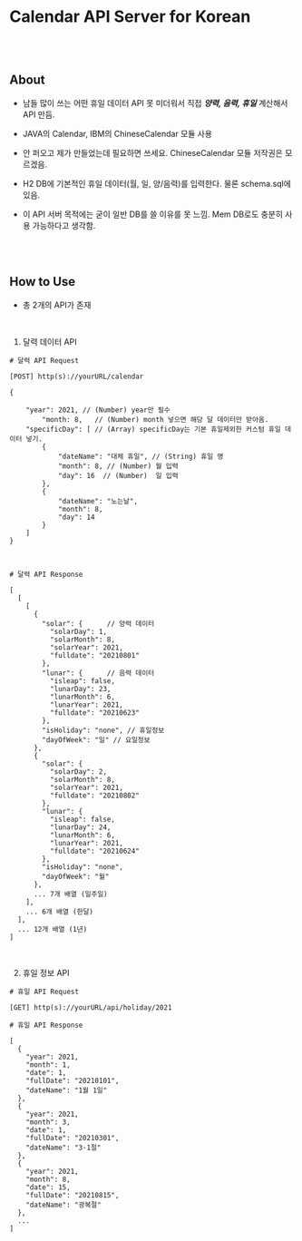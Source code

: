 # Calendar API Server for Korean

<br/>
<br/>

## About
* 남들 많이 쓰는 어떤 휴일 데이터 API 못 미더워서 직접 ***양력, 음력, 휴일*** 계산해서 API 만듬.

* JAVA의 Calendar, IBM의 ChineseCalendar 모듈 사용

* 안 퍼오고 제가 만들었는데 필요하면 쓰세요. ChineseCalendar 모듈 저작권은 모르겠음.

* H2 DB에 기본적인 휴일 데이터(월, 일, 양/음력)를 입력한다. 물론 schema.sql에 있음.

* 이 API 서버 목적에는 굳이 일반 DB를 쓸 이유를 못 느낌. Mem DB로도 충분히 사용 가능하다고 생각함.



<br/><br/>

## How to Use
- 총 2개의 API가 존재

<br/>

1. 달력 데이터 API

```
# 달력 API Request

[POST] http(s)://yourURL/calendar 

{
    
	"year": 2021, // (Number) year만 필수
    	"month: 8,   // (Number) month 넣으면 해당 달 데이터만 받아옴.
	"specificDay": [ // (Array) specificDay는 기본 휴일제외한 커스텀 휴일 데이터 넣기.
		{
			"dateName": "대체 휴일", // (String) 휴일 명
			"month": 8, // (Number) 월 입력
			"day": 16  // (Number)  일 입력
		},
		{
			"dateName": "노는날",
			"month": 8,
			"day": 14
		}
	]
}



# 달력 API Response

[
  [
    [
      {
        "solar": {      // 양력 데이터
          "solarDay": 1,
          "solarMonth": 8,
          "solarYear": 2021,
          "fulldate": "20210801"
        },
        "lunar": {      // 음력 데이터
          "isleap": false,
          "lunarDay": 23,
          "lunarMonth": 6,
          "lunarYear": 2021,
          "fulldate": "20210623"
        },
        "isHoliday": "none", // 휴일정보
        "dayOfWeek": "일" // 요일정보
      },
      {
        "solar": {
          "solarDay": 2,
          "solarMonth": 8,
          "solarYear": 2021,
          "fulldate": "20210802"
        },
        "lunar": {
          "isleap": false,
          "lunarDay": 24,
          "lunarMonth": 6,
          "lunarYear": 2021,
          "fulldate": "20210624"
        },
        "isHoliday": "none",
        "dayOfWeek": "월"
      },
      ... 7개 배열 (일주일)
    ],
    ... 6개 배열 (한달)
  ], 
  ... 12개 배열 (1년)
]

```

<br/>

2. 휴일 정보 API 

```
# 휴일 API Request

[GET] http(s)://yourURL/api/holiday/2021

# 휴일 API Response

[
  {
    "year": 2021,
    "month": 1,
    "date": 1,
    "fullDate": "20210101",
    "dateName": "1월 1일"
  },
  {
    "year": 2021,
    "month": 3,
    "date": 1,
    "fullDate": "20210301",
    "dateName": "3·1절"
  },
  {
    "year": 2021,
    "month": 8,
    "date": 15,
    "fullDate": "20210815",
    "dateName": "광복절"
  },
  ...
]

```
